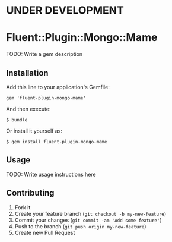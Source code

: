 # UNDER DEVELOPMENT

# Fluent::Plugin::Mongo::Mame

TODO: Write a gem description

## Installation

Add this line to your application's Gemfile:

    gem 'fluent-plugin-mongo-mame'

And then execute:

    $ bundle

Or install it yourself as:

    $ gem install fluent-plugin-mongo-mame

## Usage

TODO: Write usage instructions here

## Contributing

1. Fork it
2. Create your feature branch (`git checkout -b my-new-feature`)
3. Commit your changes (`git commit -am 'Add some feature'`)
4. Push to the branch (`git push origin my-new-feature`)
5. Create new Pull Request

